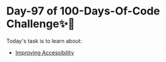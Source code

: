 # Day-97 of 100-Days-Of-Code Challenge✨🚀

Today's task is to learn about:

- [Improving Accessibility](https://nextjs.org/learn/dashboard-app/improving-accessibility)
